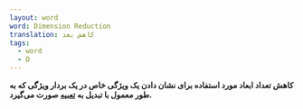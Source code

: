 ```yaml
---
layout: word
word: Dimension Reduction
translation: کاهش بعد
tags:
  - word
  - D
---
```

**کاهش تعداد ابعاد مورد استفاده برای نشان دادن یک ویژگی خاص در یک بردار ویژگی که به طور معمول با تبدیل به [تعبیه](e/embeddings) صورت می‌گیرد.**